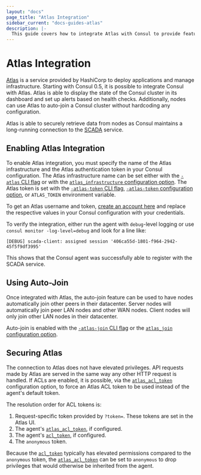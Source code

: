 ```yaml
---
layout: "docs"
page_title: "Atlas Integration"
sidebar_current: "docs-guides-atlas"
description: |-
  This guide covers how to integrate Atlas with Consul to provide features like an infrastructure dashboard and automatic cluster joining.
---
```


# Atlas Integration

[Atlas](https://atlas.hashicorp.com?utm_source=oss&utm_medium=guide-atlas&utm_campaign=consul) is a service provided by HashiCorp to deploy applications and manage infrastructure.
Starting with Consul 0.5, it is possible to integrate Consul with Atlas. Atlas is able to display the state of the Consul cluster in its dashboard and set up alerts based on health checks. Additionally, nodes can use Atlas to auto-join a Consul cluster without hardcoding any configuration.

Atlas is able to securely retrieve data from nodes as Consul maintains a long-running connection to the
[SCADA](http://scada.hashicorp.com) service.

## Enabling Atlas Integration

To enable Atlas integration, you must specify the name of the Atlas infrastructure and the Atlas authentication
token in your Consul configuration. The Atlas infrastructure name can be set either with the [`-atlas` CLI flag](/docs/agent/options.html#_atlas) or with the [`atlas_infrastructure` configuration option](/docs/agent/options.html#atlas_infrastructure). The Atlas token is set with the [`-atlas-token` CLI flag](/docs/agent/options.html#_atlas_token),
[`-atlas-token` configuration option](/docs/agent/options.html#atlas_token), or `ATLAS_TOKEN` environment variable. 

To get an Atlas username and token, [create an account here](https://atlas.hashicorp.com/account/new?utm_source=oss&utm_medium=guide-atlas&utm_campaign=consul) and replace the respective values in your Consul configuration with your credentials.

To verify the integration, either run the agent with `debug`-level logging or use `consul monitor -log-level=debug`
and look for a line like:

    [DEBUG] scada-client: assigned session '406ca55d-1801-f964-2942-45f5f9df3995'

This shows that the Consul agent was successfully able to register with the SCADA service.

## Using Auto-Join

Once integrated with Atlas, the auto-join feature can be used to have nodes automatically join other
peers in their datacenter. Server nodes will automatically join peer LAN nodes and other WAN nodes.
Client nodes will only join other LAN nodes in their datacenter.

Auto-join is enabled with the [`-atlas-join` CLI flag](/docs/agent/options.html#_atlas_join) or the
[`atlas_join` configuration option](/docs/agent/options.html#atlas_join).

## Securing Atlas

The connection to Atlas does not have elevated privileges. API requests made by Atlas
are served in the same way any other HTTP request is handled. If ACLs are enabled, it is possible, via
the [`atlas_acl_token`](/docs/agent/options.html#atlas_acl_token) configuration option, to force an
Atlas ACL token to be used instead of the agent's default token.

The resolution order for ACL tokens is:

1. Request-specific token provided by `?token=`. These tokens are set in the Atlas UI.
2. The agent's [`atlas_acl_token`](/docs/agent/options.html#atlas_acl_token), if configured.
3. The agent's [`acl_token`](/docs/agent/options.html#acl_token), if configured.
4. The `anonymous` token.

Because the [`acl_token`](/docs/agent/options.html#acl_token) typically has elevated permissions
compared to the `anonymous` token, the [`atlas_acl_token`](/docs/agent/options.html#atlas_acl_token)
can be set to `anonymous` to drop privileges that would otherwise be inherited from the agent.
